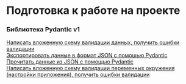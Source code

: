 # Подготовка к работе на проекте

### Библиотека Pydantic v1
[Написать вложенную схему валидации данных, получить ошибки валидации](https://github.com/Amartyanov1974/preparation_for_the_internship/blob/00113698d35c0fc16fc527ff2721ed4e3eb851f1/pydantic/example_env_valid_pydantic.py#L14)<br>
[Экспортировать данные в формат JSON с помощью Pydantic](https://github.com/Amartyanov1974/preparation_for_the_internship/blob/00113698d35c0fc16fc527ff2721ed4e3eb851f1/pydantic/example_env_valid_pydantic.py#L78)<br>
[Прочитать данные из JSON с помощью Pydantic](https://github.com/Amartyanov1974/preparation_for_the_internship/blob/00113698d35c0fc16fc527ff2721ed4e3eb851f1/pydantic/example_env_valid_pydantic.py#L59)<br>
[Написать вложенную схему валидации переменных окружения (настройки приложения), получить ошибки валидации](https://github.com/Amartyanov1974/preparation_for_the_internship/blob/00113698d35c0fc16fc527ff2721ed4e3eb851f1/pydantic/example_env_valid_pydantic.py#L100)<br>
